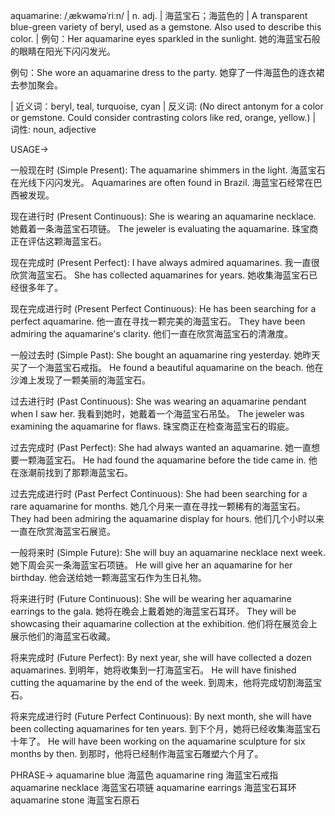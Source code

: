 aquamarine: /ˌækwəməˈriːn/ | n. adj. | 海蓝宝石；海蓝色的 | A transparent blue-green variety of beryl, used as a gemstone.  Also used to describe this color. |  例句：Her aquamarine eyes sparkled in the sunlight. 她的海蓝宝石般的眼睛在阳光下闪闪发光。

例句：She wore an aquamarine dress to the party. 她穿了一件海蓝色的连衣裙去参加聚会。

| 近义词：beryl, teal, turquoise, cyan | 反义词: (No direct antonym for a color or gemstone.  Could consider contrasting colors like red, orange, yellow.) | 词性: noun, adjective


USAGE->

一般现在时 (Simple Present):
The aquamarine shimmers in the light. 海蓝宝石在光线下闪闪发光。
Aquamarines are often found in Brazil. 海蓝宝石经常在巴西被发现。

现在进行时 (Present Continuous):
She is wearing an aquamarine necklace. 她戴着一条海蓝宝石项链。
The jeweler is evaluating the aquamarine. 珠宝商正在评估这颗海蓝宝石。

现在完成时 (Present Perfect):
I have always admired aquamarines. 我一直很欣赏海蓝宝石。
She has collected aquamarines for years. 她收集海蓝宝石已经很多年了。

现在完成进行时 (Present Perfect Continuous):
He has been searching for a perfect aquamarine. 他一直在寻找一颗完美的海蓝宝石。
They have been admiring the aquamarine's clarity. 他们一直在欣赏海蓝宝石的清澈度。

一般过去时 (Simple Past):
She bought an aquamarine ring yesterday. 她昨天买了一个海蓝宝石戒指。
He found a beautiful aquamarine on the beach. 他在沙滩上发现了一颗美丽的海蓝宝石。

过去进行时 (Past Continuous):
She was wearing an aquamarine pendant when I saw her. 我看到她时，她戴着一个海蓝宝石吊坠。
The jeweler was examining the aquamarine for flaws. 珠宝商正在检查海蓝宝石的瑕疵。

过去完成时 (Past Perfect):
She had always wanted an aquamarine. 她一直想要一颗海蓝宝石。
He had found the aquamarine before the tide came in. 他在涨潮前找到了那颗海蓝宝石。

过去完成进行时 (Past Perfect Continuous):
She had been searching for a rare aquamarine for months. 她几个月来一直在寻找一颗稀有的海蓝宝石。
They had been admiring the aquamarine display for hours. 他们几个小时以来一直在欣赏海蓝宝石展览。

一般将来时 (Simple Future):
She will buy an aquamarine necklace next week. 她下周会买一条海蓝宝石项链。
He will give her an aquamarine for her birthday. 他会送给她一颗海蓝宝石作为生日礼物。

将来进行时 (Future Continuous):
She will be wearing her aquamarine earrings to the gala. 她将在晚会上戴着她的海蓝宝石耳环。
They will be showcasing their aquamarine collection at the exhibition. 他们将在展览会上展示他们的海蓝宝石收藏。

将来完成时 (Future Perfect):
By next year, she will have collected a dozen aquamarines. 到明年，她将收集到一打海蓝宝石。
He will have finished cutting the aquamarine by the end of the week. 到周末，他将完成切割海蓝宝石。

将来完成进行时 (Future Perfect Continuous):
By next month, she will have been collecting aquamarines for ten years. 到下个月，她将已经收集海蓝宝石十年了。
He will have been working on the aquamarine sculpture for six months by then. 到那时，他将已经制作海蓝宝石雕塑六个月了。


PHRASE->
aquamarine blue 海蓝色
aquamarine ring 海蓝宝石戒指
aquamarine necklace 海蓝宝石项链
aquamarine earrings 海蓝宝石耳环
aquamarine stone 海蓝宝石原石
